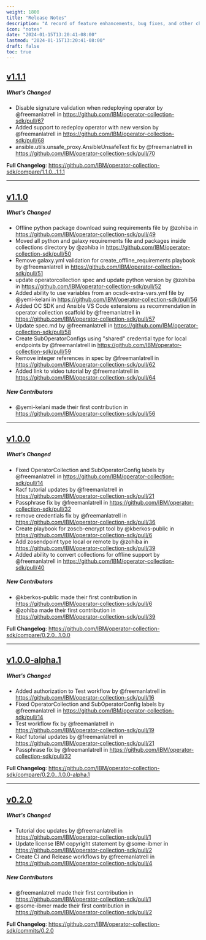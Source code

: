 ```yaml
---
weight: 1800
title: "Release Notes"
description: "A record of feature enhancements, bug fixes, and other changes to the IBM Operator Collection SDK."
icon: "notes"
date: "2024-01-15T13:20:41-08:00"
lastmod: "2024-01-15T13:20:41-08:00"
draft: false
toc: true
---
```


[v1.1.1](https://github.com/IBM/operator-collection-sdk/releases/tag/1.1.1)
---
##### What's Changed
* Disable signature validation when redeploying operator by @freemanlatrell in https://github.com/IBM/operator-collection-sdk/pull/67
* Added support to redeploy operator with new version by @freemanlatrell in https://github.com/IBM/operator-collection-sdk/pull/68
* ansible.utils.unsafe_proxy.AnsibleUnsafeText fix by @freemanlatrell in https://github.com/IBM/operator-collection-sdk/pull/70


**Full Changelog**: https://github.com/IBM/operator-collection-sdk/compare/1.1.0...1.1.1

---

[v1.1.0](https://github.com/IBM/operator-collection-sdk/releases/tag/1.1.0)
---
##### What's Changed
* Offline python package download suing requirements file by @zohiba in https://github.com/IBM/operator-collection-sdk/pull/49
* Moved all python and galaxy requirements file and packages inside collections directory by @zohiba in https://github.com/IBM/operator-collection-sdk/pull/50
* Remove galaxy.yml validation for create_offline_requirements playbook by @freemanlatrell in https://github.com/IBM/operator-collection-sdk/pull/51
* update operatorcollection spec and update python version by @zohiba in https://github.com/IBM/operator-collection-sdk/pull/52
* Added ability to use variables from an ocsdk-extra-vars.yml file by @yemi-kelani in https://github.com/IBM/operator-collection-sdk/pull/56
* Added OC SDK and Ansible VS Code extensions as recommendation in operator collection scaffold by @freemanlatrell in https://github.com/IBM/operator-collection-sdk/pull/57
* Update spec.md by @freemanlatrell in https://github.com/IBM/operator-collection-sdk/pull/58
* Create SubOperatorConfigs using "shared" credential type for local endpoints by @freemanlatrell in https://github.com/IBM/operator-collection-sdk/pull/59
* Remove integer references in spec by @freemanlatrell in https://github.com/IBM/operator-collection-sdk/pull/62
* Added link to video tutorial by @freemanlatrell in https://github.com/IBM/operator-collection-sdk/pull/64

##### New Contributors
* @yemi-kelani made their first contribution in https://github.com/IBM/operator-collection-sdk/pull/56

---

[v1.0.0](https://github.com/IBM/operator-collection-sdk/releases/tag/1.0.0)
---
##### What's Changed
* Fixed OperatorCollection and SubOperatorConfig labels  by @freemanlatrell in https://github.com/IBM/operator-collection-sdk/pull/14
* Racf tutorial updates by @freemanlatrell in https://github.com/IBM/operator-collection-sdk/pull/21
* Passphrase fix by @freemanlatrell in https://github.com/IBM/operator-collection-sdk/pull/32
* remove credentials fix by @freemanlatrell in https://github.com/IBM/operator-collection-sdk/pull/36
* Create playbook for zoscb-encrypt tool by @kberkos-public in https://github.com/IBM/operator-collection-sdk/pull/6
* Add zosendpoint type local or remote by @zohiba in https://github.com/IBM/operator-collection-sdk/pull/39
* Added ability to convert collections for offline support by @freemanlatrell in https://github.com/IBM/operator-collection-sdk/pull/40

##### New Contributors
* @kberkos-public made their first contribution in https://github.com/IBM/operator-collection-sdk/pull/6
* @zohiba made their first contribution in https://github.com/IBM/operator-collection-sdk/pull/39

**Full Changelog**: https://github.com/IBM/operator-collection-sdk/compare/0.2.0...1.0.0

---

[v1.0.0-alpha.1](https://github.com/IBM/operator-collection-sdk/releases/tag/1.0.0-alpha.1)
---
##### What's Changed
* Added authorization to Test workflow by @freemanlatrell in https://github.com/IBM/operator-collection-sdk/pull/16
* Fixed OperatorCollection and SubOperatorConfig labels  by @freemanlatrell in https://github.com/IBM/operator-collection-sdk/pull/14
* Test workflow fix by @freemanlatrell in https://github.com/IBM/operator-collection-sdk/pull/19
* Racf tutorial updates by @freemanlatrell in https://github.com/IBM/operator-collection-sdk/pull/21
* Passphrase fix by @freemanlatrell in https://github.com/IBM/operator-collection-sdk/pull/32


**Full Changelog**: https://github.com/IBM/operator-collection-sdk/compare/0.2.0...1.0.0-alpha.1

---

[v0.2.0](https://github.com/IBM/operator-collection-sdk/releases/tag/0.2.0)
---
##### What's Changed
* Tutorial doc updates by @freemanlatrell in https://github.com/IBM/operator-collection-sdk/pull/1
* Update license IBM copyright statement by @some-ibmer in https://github.com/IBM/operator-collection-sdk/pull/2
* Create CI and Release workflows by @freemanlatrell in https://github.com/IBM/operator-collection-sdk/pull/4

##### New Contributors
* @freemanlatrell made their first contribution in https://github.com/IBM/operator-collection-sdk/pull/1
* @some-ibmer made their first contribution in https://github.com/IBM/operator-collection-sdk/pull/2

**Full Changelog**: https://github.com/IBM/operator-collection-sdk/commits/0.2.0
